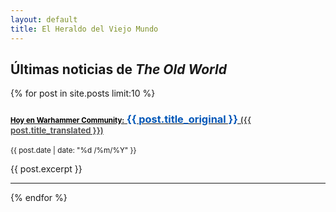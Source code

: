 ```yaml
---
layout: default
title: El Heraldo del Viejo Mundo
---
```


## Últimas noticias de *The Old World*

{% for post in site.posts limit:10 %}
### <a href="{{ post.url | relative_url }}"><span style="color:#000;font-weight:700;font-size:0.7em">Hoy en Warhammer Community:</span> <span style="color:#0057b8">{{ post.title_original }}</span> <span style="color:#555;font-size:0.8em">({{ post.title_translated }})</span></a>


<small>{{ post.date | date: "%d /%m/%Y" }}</small>

{{ post.excerpt }}

---

{% endfor %}
